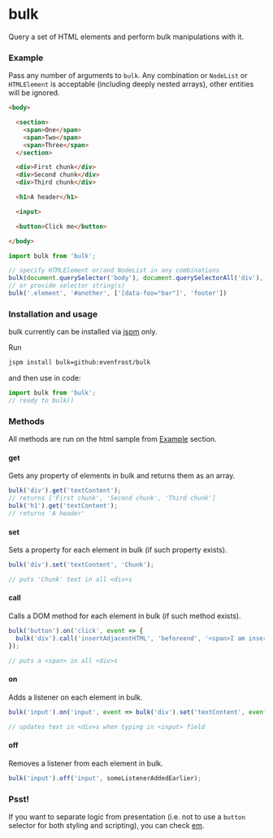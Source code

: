 # bulk

Query a set of HTML elements and perform bulk manipulations with it.

### Example
Pass any number of arguments to `bulk`. Any combination or `NodeList` or `HTMLElement` is acceptable (including deeply nested arrays), other entities will be ignored.
```html
<body>

  <section>
    <span>One</span>
    <span>Two</span>
    <span>Three</span>
  </section>

  <div>First chunk</div>
  <div>Second chunk</div>
  <div>Third chunk</div>

  <h1>A header</h1>

  <input>

  <button>Click me</button>

</body>
```
```javascript
import bulk from 'bulk';

// specify HTMLElement or/and NodeList in any combinations
bulk(document.querySelector('body'), document.querySelectorAll('div'), [document.querySelectorAll('span')])
// or provide selector string(s)
bulk('.element', '#another', ['[data-foo="bar"]', 'footer'])
```

### Installation and usage
bulk currently can be installed via [jspm](http://jspm.io/) only.

Run
```sh
jspm install bulk=github:evenfrost/bulk
```
and then use in code:
```javascript
import bulk from 'bulk';
// ready to bulk()
```

### Methods
All methods are run on the html sample from [Example](#example) section.

#### get
Gets any property of elements in bulk and returns them as an array.
```javascript
bulk('div').get('textContent');
// returns ['First chunk', 'Second chunk', 'Third chunk']
bulk('h1').get('textContent');
// returns 'A header'
```

#### set
Sets a property for each element in bulk (if such property exists).
```javascript
bulk('div').set('textContent', 'Chunk');

// puts 'Chunk' text in all <div>s 
```

#### call
Calls a DOM method for each element in bulk (if such method exists).
```javascript
bulk('button').on('click', event => {
  bulk('div').call('insertAdjacentHTML', 'beforeend', '<span>I am inserted into each of three divs.</span>');
});

// puts a <span> in all <div>s 
```

#### on
Adds a listener on each element in bulk. 
```javascript
bulk('input').on('input', event => bulk('div').set('textContent', event.target.value));

// updates text in <div>s when typing in <input> field
```

#### off
Removes a listener from each element in bulk. 
```javascript
bulk('input').off('input', someListenerAddedEarlier);
```

### Psst!
If you want to separate logic from presentation (i.e. not to use a `button` selector for both styling and scripting), you can check [em](https://github.com/evenfrost/em). 
